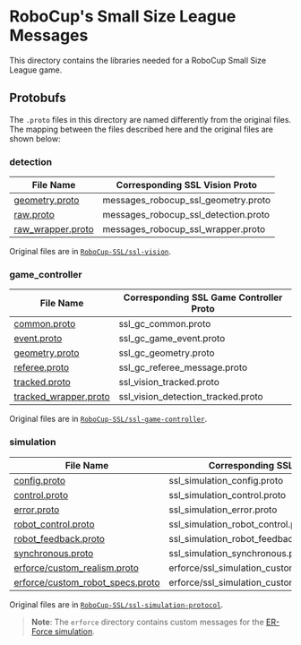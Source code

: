 # RoboCup's Small Size League Messages

This directory contains the libraries needed for a RoboCup Small Size League game.

## Protobufs

The `.proto` files in this directory are named differently from the original files. The mapping between the files
described here and the original files are shown below:

### detection

| File Name                                        | Corresponding SSL Vision Proto       |
| ------------------------------------------------ | ------------------------------------ |
| [geometry.proto](detection/geometry.proto)       | messages_robocup_ssl_geometry.proto  |
| [raw.proto](detection/raw.proto)                 | messages_robocup_ssl_detection.proto |
| [raw_wrapper.proto](detection/raw_wrapper.proto) | messages_robocup_ssl_wrapper.proto   |

Original files are in [`RoboCup-SSL/ssl-vision`](https://github.com/RoboCup-SSL/ssl-vision).

### game_controller

| File Name                                                      | Corresponding SSL Game Controller Proto |
| -------------------------------------------------------------- | --------------------------------------- |
| [common.proto](game_controller/common.proto)                   | ssl_gc_common.proto                     |
| [event.proto](game_controller/event.proto)                     | ssl_gc_game_event.proto                 |
| [geometry.proto](game_controller/geometry.proto)               | ssl_gc_geometry.proto                   |
| [referee.proto](game_controller/referee.proto)                 | ssl_gc_referee_message.proto            |
| [tracked.proto](game_controller/tracked.proto)                 | ssl_vision_tracked.proto                |
| [tracked_wrapper.proto](game_controller/tracked_wrapper.proto) | ssl_vision_detection_tracked.proto      |

Original files are in [`RoboCup-SSL/ssl-game-controller`](https://github.com/RoboCup-SSL/ssl-game-controller).

### simulation

| File Name                                                                       | Corresponding SSL Simulation Proto                     |
| ------------------------------------------------------------------------------- | ------------------------------------------------------ |
| [config.proto](simulation/config.proto)                                         | ssl_simulation_config.proto                            |
| [control.proto](simulation/control.proto)                                       | ssl_simulation_control.proto                           |
| [error.proto](simulation/error.proto)                                           | ssl_simulation_error.proto                             |
| [robot_control.proto](simulation/robot_control.proto)                           | ssl_simulation_robot_control.proto                     |
| [robot_feedback.proto](simulation/robot_feedback.proto)                         | ssl_simulation_robot_feedback.proto                    |
| [synchronous.proto](simulation/synchronous.proto)                               | ssl_simulation_synchronous.proto                       |
| [erforce/custom_realism.proto](simulation/erforce/custom_realism.proto)         | erforce/ssl_simulation_custom_erforce_realism.proto    |
| [erforce/custom_robot_specs.proto](simulation/erforce/custom_robot_specs.proto) | erforce/ssl_simulation_custom_erforce_robot_spec.proto |

Original files are in [`RoboCup-SSL/ssl-simulation-protocol`](https://github.com/RoboCup-SSL/ssl-simulation-protocol).

> **Note**: The `erforce` directory contains custom messages for the [ER-Force simulation](https://github.com/robotics-erlangen/framework#simulator-cli).
